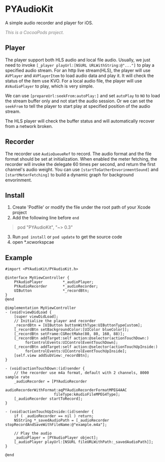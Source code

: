 # PYAudioKit
A simple audio recorder and player for iOS.

<font color='gray'>*This is a CocoaPods project.*</font>

## Player
The player support both HLS audio and local file audio.
Usually, we just need to invoke `[_player playUrl:[NSURL URLWithString:@"..."]` to play a specified audio stream.
For an http live stream(HLS), the player will use `AVPlayer` and `AVPlayerItem` to load audio data and play it. It will check the status of the item use KVO.
For a local audio file, the player will use `AVAudioPlayer` to play, which is very simple.

We can use `[prepareUrl:seekFrom:autoPlay:]` and set `autoPlay` to `NO` to load the stream buffer only and not start the audio session.
Or we can set the `seekFrom` to tell the player to start play at specified position of the audio stream.

The HLS player will check the buffer status and will automatically recover from a network broken.

## Recorder
The recorder use `AudioQueueRef` to record. The audio format and the file format should be set at initialization.
When enabled the meter fetching, the recorder will invoke the delegate 60 times per second, and return the first channel's audio weight.
You can use `[startToGatherEnvorinmentSound]` and `[startMeterFetching]` to build a dynamic graph for background envorinment.

## Install
1. Create 'Podfile' or modify the file under the root path of your Xcode project
2. Add the following line before `end`

  > pod "PYAudioKit", "~> 0.3"
3. Run `pod install` or `pod update` to get the source code
4. open *.xcworkspcae

## Example

    #import <PYAudioKit/PYAudioKit.h>
    
    @interface MyViewController {
        PYAudioPlayer         *_audioPlayer;
        PYAudioRecorder       *_audioRecorder;
        UIButton              *_recordBtn;
    }
    @end
    
    @implementation MyViewController
    - (void)viewDidLoad {
        [super viewDidLoad];
        // Initialize the player and recorder
        _recordBtn = [UIButton buttonWithType:UIButtonTypeCustom];
        [_recordBtn setBackgroundColor:[UIColor blueColor]];
        [_recordBtn setFrame:CGRectMake(80, 80, 160, 88)];
        [_recordBtn addTarget:self action:@selector(actionTouchDown:)
             forControlEvents:UIControlEventTouchDown];
        [_recordBtn addTarget:self action:@selector(actionTouchUpInside:)
             forControlEvents:UIControlEventTouchUpInside];
        [self.view addSubView:_recordBtn];
    }
    
    - (void)actionTouchDown:(id)sender {
        // the recorder use m4a format, default with 2 channels, 8000 sample rate
        _audioRecorder = [PYAudioRecorder 
                          audioRecorderWithFormat:aqPYAudioRecorderFormatMPEG4AAC 
                          fileType:kAudioFileMPEG4Type];
        [_audioRecorder startToRecord];
    }
    
    - (void)actionTouchUpInside:(id)sender {
        if ( _audioRecorder == nil ) return;
        NSString *_savedAudioPath = [_audioRecorder stopRecordAndSaveWithFileName:@"example.m4a"];
        
        // Play the audio
        _audioPlayer = [PYAudioPlayer object];
        [_audioPlayer playUrl:[NSURL fileURLWithPath:_savedAudioPath]];
    }
    
    @end
    

